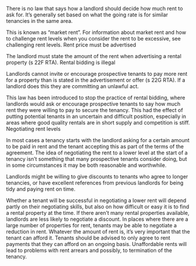 

There is no law that says how a landlord should decide how much rent to ask for. It’s generally set based on what the going rate is for similar tenancies in the same area.

This is known as “market rent”. For information about market rent and how to challenge rent levels when you consider the rent to be excessive, see challenging rent levels.
Rent price must be advertised

The landlord must state the amount of the rent when advertising a rental property (s 22F RTA).
Rental bidding is illegal

Landlords cannot invite or encourage prospective tenants to pay more rent for a property than is stated in the advertisement or offer (s 22G RTA). If a landlord does this they are committing an unlawful act.

This law has been introduced to stop the practice of rental bidding, where landlords would ask or encourage prospective tenants to say how much rent they were willing to pay to secure the tenancy. This had the effect of putting potential tenants in an uncertain and difficult position, especially in areas where good quality rentals are in short supply and competition is stiff.
Negotiating rent levels

In most cases a tenancy starts with the landlord asking for a certain amount to be paid in rent and the tenant accepting this as part of the terms of the agreement. The idea of negotiating the rent to a lower level at the start of a tenancy isn’t something that many prospective tenants consider doing, but in some circumstances it may be both reasonable and worthwhile.

Landlords might be willing to give discounts to tenants who agree to longer tenancies, or have excellent references from previous landlords for being tidy and paying rent on time.

Whether a tenant will be successful in negotiating a lower rent will depend partly on their negotiating skills, but also on how difficult or easy it is to find a rental property at the time. If there aren’t many rental properties available, landlords are less likely to negotiate a discount. In places where there are a large number of properties for rent, tenants may be able to negotiate a reduction in rent.
Whatever the amount of rent is, it’s very important that the tenant can afford it. Tenants should be advised to only agree to rent payments that they can afford on an ongoing basis. Unaffordable rents will lead to problems with rent arrears and possibly, to termination of the tenancy.
